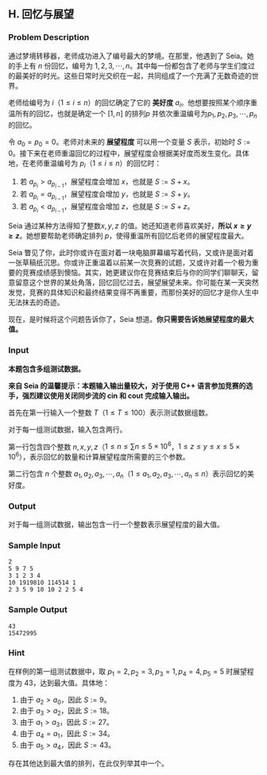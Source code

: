 ## H. 回忆与展望

### Problem Description

通过梦境转移器，老师成功进入了编号最大的梦境。在那里，他遇到了
Seia。她的手上有 $n$ 份回忆，编号为 $1,2,3,\cdots,n$。其中每一份都包含了老师与学生们度过的最美好的时光。这些日常时光交织在一起，共同组成了一个充满了无数奇迹的世界。

老师给编号为 $i$（$1\le i\le n$）的回忆确定了它的
**美好度** $a_i$。他想要按照某个顺序重温所有的回忆，也就是确定一个 $[1,n]$ 的排列$p$ 并依次重温编号为$p_1,p_2,p_3,\cdots,p_n$ 的回忆。

令 $a_0=p_0=0$。老师对未来的 **展望程度**
可以用一个变量 $S$ 表示，初始时 $S:=0$。接下来在老师重温回忆的过程中，展望程度会根据美好度而发生变化。具体地，在老师重温编号为 $p_i$（$1\le i\le n$）的回忆时：

1.  若 $a_{p_i}>a_{p_{i-1}}$，展望程度会增加 $x$，也就是 $S:=S+x$。
2.  若 $a_{p_i}=a_{p_{i-1}}$，展望程度会增加 $y$，也就是 $S:=S+y$。
3.  若 $a_{p_i}\lt a_{p_{i-1}}$，展望程度会增加 $z$，也就是 $S:=S+z$。

Seia 通过某种方法得知了整数$x,y,z$ 的值。她还知道老师喜欢美好，**所以 $x\ge y\ge z$**。她想要帮助老师确定排列 $p$，使得重温所有回忆后老师的展望程度最大。

Seia
瞥见了你，此时你或许在面对着一块电脑屏幕编写着代码，又或许是面对着一张草稿纸沉思。你或许正重温着以前某一次竞赛的试题，又或许对着一个极为重要的竞赛成绩感到懊恼。其实，她更建议你在竞赛结束后与你的同学们聊聊天，留意留意这个世界的某处角落，回忆回忆过去，展望展望未来。你可能在某一天突然发觉，竞赛的具体知识和最终结果变得不再重要，而那份美好的回忆才是你人生中无法抹去的奇迹。

现在，是时候将这个问题告诉你了，Seia
想道。**你只需要告诉她展望程度的最大值。**

### Input

**本题包含多组测试数据。**

**来自 Seia 的温馨提示：本题输入输出量较大，对于使用 C++
语言参加竞赛的选手，强烈建议使用关闭同步流的 cin 和 cout
完成输入输出。**

首先在第一行输入一个整数 $T$（$1\le T\le100$）表示测试数据组数。

对于每一组测试数据，输入包含两行。

第一行包含四个整数 $n,x,y,z$（$1\le n\le\sum n\le5\times10^6$，$1\le z\le y\le x\le 5\times10^6$），表示回忆的数量和计算展望程度所需要的三个参数。

第二行包含 $n$ 个整数 $a_1,a_2,a_3,\cdots,a_n$（$1\le a_1,a_2,a_3,\cdots,a_n\le n$）表示回忆的美好度。

### Output

对于每一组测试数据，输出包含一行一个整数表示展望程度的最大值。

### Sample Input

```plain
2
5 9 7 5
3 1 2 3 4
10 1919810 114514 1
2 3 5 9 10 10 2 2 5 4
```

### Sample Output

```plain
43
15472995
```

### Hint

在样例的第一组测试数据中，取 $p_1=2,p_2=3,p_3=1,p_4=4,p_5=5$ 时展望程度为 $43$，达到最大值。具体地：

1.  由于 $a_2>a_0$，因此 $S:=9$。
2.  由于 $a_3>a_2$，因此 $S:=18$。
3.  由于 $a_1>a_3$，因此 $S:=27$。
4.  由于 $a_4=a_1$，因此 $S:=34$。
5.  由于 $a_5>a_4$，因此 $S:=43$。

存在其他达到最大值的排列，在此仅列举其中一个。

